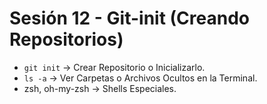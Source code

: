 # Sesión 12 - Git-init (Creando Repositorios)

+ `git init` &rarr; Crear Repositorio o Inicializarlo.
+ `ls -a` &rarr; Ver Carpetas o Archivos Ocultos en la Terminal.
+ zsh, oh-my-zsh &rarr; Shells Especiales.